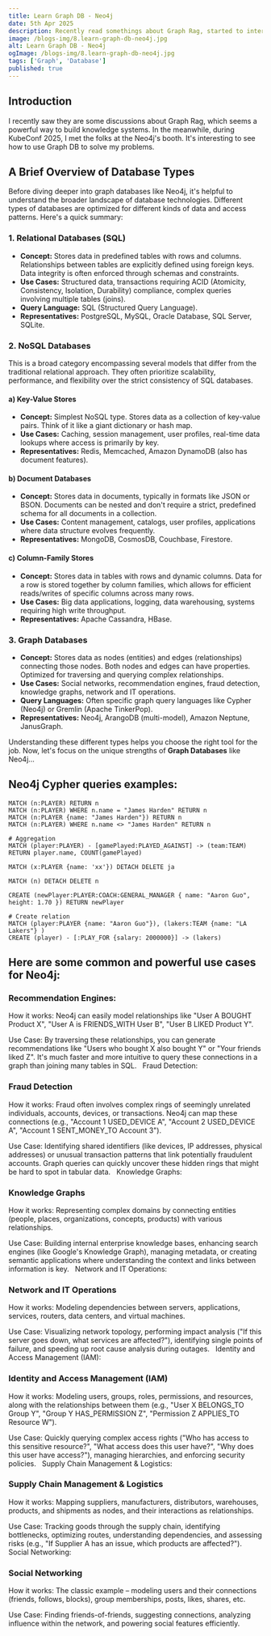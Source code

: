 ```yaml
---
title: Learn Graph DB - Neo4j
date: 5th Apr 2025
description: Recently read somethings about Graph Rag, started to interested into Graph DB, learn and see how to use it in my work.
image: /blogs-img/8.learn-graph-db-neo4j.jpg
alt: Learn Graph DB - Neo4j
ogImage: /blogs-img/8.learn-graph-db-neo4j.jpg
tags: ['Graph', 'Database']
published: true
---
```


## Introduction

I recently saw they are some discussions about Graph Rag, which seems a powerful way to build knowledge systems. In the meanwhile, during KubeConf 2025, I met the folks at the Neo4j's booth. It's interesting to see how to use Graph DB to solve my problems.

## A Brief Overview of Database Types

Before diving deeper into graph databases like Neo4j, it's helpful to understand the broader landscape of database technologies. Different types of databases are optimized for different kinds of data and access patterns. Here's a quick summary:

### 1. Relational Databases (SQL)

- **Concept:** Stores data in predefined tables with rows and columns. Relationships between tables are explicitly defined using foreign keys. Data integrity is often enforced through schemas and constraints.
- **Use Cases:** Structured data, transactions requiring ACID (Atomicity, Consistency, Isolation, Durability) compliance, complex queries involving multiple tables (joins).
- **Query Language:** SQL (Structured Query Language).
- **Representatives:** PostgreSQL, MySQL, Oracle Database, SQL Server, SQLite.

### 2. NoSQL Databases

This is a broad category encompassing several models that differ from the traditional relational approach. They often prioritize scalability, performance, and flexibility over the strict consistency of SQL databases.

#### a) Key-Value Stores

- **Concept:** Simplest NoSQL type. Stores data as a collection of key-value pairs. Think of it like a giant dictionary or hash map.
- **Use Cases:** Caching, session management, user profiles, real-time data lookups where access is primarily by key.
- **Representatives:** Redis, Memcached, Amazon DynamoDB (also has document features).

#### b) Document Databases

- **Concept:** Stores data in documents, typically in formats like JSON or BSON. Documents can be nested and don't require a strict, predefined schema for all documents in a collection.
- **Use Cases:** Content management, catalogs, user profiles, applications where data structure evolves frequently.
- **Representatives:** MongoDB, CosmosDB, Couchbase, Firestore.

#### c) Column-Family Stores

- **Concept:** Stores data in tables with rows and dynamic columns. Data for a row is stored together by column families, which allows for efficient reads/writes of specific columns across many rows.
- **Use Cases:** Big data applications, logging, data warehousing, systems requiring high write throughput.
- **Representatives:** Apache Cassandra, HBase.

### 3. Graph Databases

- **Concept:** Stores data as nodes (entities) and edges (relationships) connecting those nodes. Both nodes and edges can have properties. Optimized for traversing and querying complex relationships.
- **Use Cases:** Social networks, recommendation engines, fraud detection, knowledge graphs, network and IT operations.
- **Query Languages:** Often specific graph query languages like Cypher (Neo4j) or Gremlin (Apache TinkerPop).
- **Representatives:** Neo4j, ArangoDB (multi-model), Amazon Neptune, JanusGraph.

Understanding these different types helps you choose the right tool for the job. Now, let's focus on the unique strengths of **Graph Databases** like Neo4j...

## Neo4j Cypher queries examples:

```
MATCH (n:PLAYER) RETURN n
MATCH (n:PLAYER) WHERE n.name = "James Harden" RETURN n
MATCH (n:PLAYER {name: "James Harden"}) RETURN n
MATCH (n:PLAYER) WHERE n.name <> "James Harden" RETURN n

# Aggregation
MATCH (player:PLAYER) - [gamePlayed:PLAYED_AGAINST] -> (team:TEAM) RETURN player.name, COUNT(gamePlayed)

MATCH (x:PLAYER {name: 'xx'}) DETACH DELETE ja

MATCH (n) DETACH DELETE n

CREATE (newPlayer:PLAYER:COACH:GENERAL_MANAGER { name: "Aaron Guo", height: 1.70 }) RETURN newPlayer

# Create relation
MATCH (player:PLAYER {name: "Aaron Guo"}), (lakers:TEAM {name: "LA Lakers"} )
CREATE (player) - [:PLAY_FOR {salary: 2000000}] -> (lakers)
```

## Here are some common and powerful use cases for Neo4j:

### Recommendation Engines:

How it works: Neo4j can easily model relationships like "User A BOUGHT Product X", "User A is FRIENDS_WITH User B", "User B LIKED Product Y".

Use Case: By traversing these relationships, you can generate recommendations like "Users who bought X also bought Y" or "Your friends liked Z". It's much faster and more intuitive to query these connections in a graph than joining many tables in SQL.  
Fraud Detection:

### Fraud Detection

How it works: Fraud often involves complex rings of seemingly unrelated individuals, accounts, devices, or transactions. Neo4j can map these connections (e.g., "Account 1 USED_DEVICE A", "Account 2 USED_DEVICE A", "Account 1 SENT_MONEY_TO Account 3").  

Use Case: Identifying shared identifiers (like devices, IP addresses, physical addresses) or unusual transaction patterns that link potentially fraudulent accounts. Graph queries can quickly uncover these hidden rings that might be hard to spot in tabular data.  
Knowledge Graphs:

### Knowledge Graphs

How it works: Representing complex domains by connecting entities (people, places, organizations, concepts, products) with various relationships.

Use Case: Building internal enterprise knowledge bases, enhancing search engines (like Google's Knowledge Graph), managing metadata, or creating semantic applications where understanding the context and links between information is key.  
Network and IT Operations:

### Network and IT Operations

How it works: Modeling dependencies between servers, applications, services, routers, data centers, and virtual machines.  

Use Case: Visualizing network topology, performing impact analysis ("If this server goes down, what services are affected?"), identifying single points of failure, and speeding up root cause analysis during outages.  
Identity and Access Management (IAM):

### Identity and Access Management (IAM)

How it works: Modeling users, groups, roles, permissions, and resources, along with the relationships between them (e.g., "User X BELONGS_TO Group Y", "Group Y HAS_PERMISSION Z", "Permission Z APPLIES_TO Resource W").

Use Case: Quickly querying complex access rights ("Who has access to this sensitive resource?", "What access does this user have?", "Why does this user have access?"), managing hierarchies, and enforcing security policies.  
Supply Chain Management & Logistics:

### Supply Chain Management & Logistics

How it works: Mapping suppliers, manufacturers, distributors, warehouses, products, and shipments as nodes, and their interactions as relationships.  

Use Case: Tracking goods through the supply chain, identifying bottlenecks, optimizing routes, understanding dependencies, and assessing risks (e.g., "If Supplier A has an issue, which products are affected?").  
Social Networking:

### Social Networking

How it works: The classic example – modeling users and their connections (friends, follows, blocks), group memberships, posts, likes, shares, etc.  

Use Case: Finding friends-of-friends, suggesting connections, analyzing influence within the network, and powering social features efficiently.  
